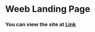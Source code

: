 # Weeb Landing Page

### You can view the site at [Link](https://nikitachupahin.github.io/weeb-landing-page/)